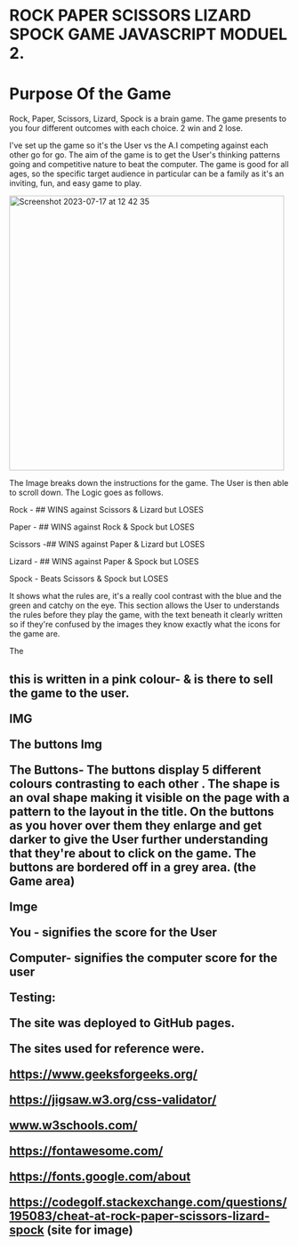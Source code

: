 # ROCK PAPER SCISSORS LIZARD SPOCK GAME JAVASCRIPT MODUEL 2.


# Purpose Of the Game
Rock, Paper, Scissors, Lizard, Spock is a brain game.
The game presents to you four different outcomes with each choice. 
2 win and 2 lose. 

I've set up the game so it's the User vs the A.I competing against each other go for go. 
The aim of the game is to get the User's thinking patterns going and competitive nature to beat the computer.
The game is good for all ages, so the specific target audience in particular can be a family as it's an inviting, fun, and easy game to play. 



<img width="494" alt="Screenshot 2023-07-17 at 12 42 35" src="https://github.com/sammaxfleet/RockPaperScissorsLizardSpock/assets/114914739/6abd1bab-3c08-45bc-9060-20cd1a5e7adb">


The Image breaks down the instructions for the game.
The User is then able to scroll down.
The Logic goes as follows.



Rock - ## WINS against Scissors & Lizard but LOSES

Paper - ## WINS against Rock & Spock but LOSES

Scissors -## WINS against Paper & Lizard but LOSES

Lizard - ## WINS against Paper & Spock but LOSES

Spock - Beats Scissors & Spock but LOSES 




It shows what the rules are, it's a really cool contrast with the blue and the green and catchy on the eye. 
This section allows the User to understands the rules before they play the game, with the text beneath it clearly written so if they're confused by the images they know exactly what the icons for the game are. 

The <h2> this is written in a pink colour- & is there to sell the game to the user. 

IMG


The buttons Img

The Buttons- The buttons display 5 different colours contrasting to each other .  The shape is an oval shape making it visible on the page with a pattern to the layout in the title. 
On the buttons as you hover over them they enlarge and get darker to give the User further understanding that they're about to click on the game.
The buttons are bordered off in a grey area. (the Game area)

Imge 

You - signifies the score for the User

Computer- signifies the computer score for the user 


Testing:




The site was deployed to GitHub pages.

The sites used for reference were.

https://www.geeksforgeeks.org/

https://jigsaw.w3.org/css-validator/

www.w3schools.com/

https://fontawesome.com/

https://fonts.google.com/about

https://codegolf.stackexchange.com/questions/195083/cheat-at-rock-paper-scissors-lizard-spock (site for image)








